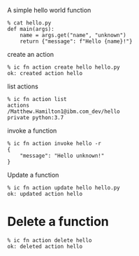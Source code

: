 A simple hello world function
```
% cat hello.py
def main(args):
    name = args.get("name", "unknown")
    return {"message": f"Hello {name}!"}
```

create an action
```
% ic fn action create hello hello.py
ok: created action hello
```

list actions
```
% ic fn action list                             
actions
/Matthew.Hamilton1@ibm.com_dev/hello                                   private python:3.7
```

invoke a function
```
% ic fn action invoke hello -r
{
    "message": "Hello unknown!"
}
```

Update a function
```
% ic fn action update hello hello.py
ok: updated action hello
```

# Delete a function
```
% ic fn action delete hello         
ok: deleted action hello
```
